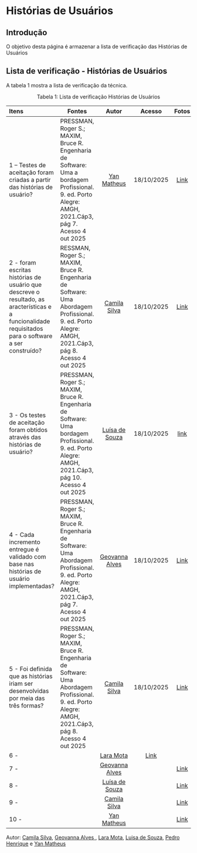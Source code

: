 # Histórias de Usuários


## Introdução

O objetivo desta página é armazenar a lista de verificação das Histórias de Usuários

## Lista de verificação - Histórias de Usuários

A tabela 1 mostra a lista de verificação da técnica.

<figcaption align="center">Tabela 1: Lista de verificação Histórias de Usuários</figcaption>

| Itens                                                                                                         | Fontes      | Autor                                                                                 |   Acesso   |                Fotos                |
| :------------------------------------------------------------------------------------------------------------ | ------------------------------------------------------------------------------------------- | :--------: | :--------: |:---------------------------------: |
| 1 – Testes de aceitação foram criadas a partir das histórias de usuário?                           |  PRESSMAN, Roger S.; MAXIM, Bruce R. Engenharia de Software: Uma a bordagem Profissional. 9. ed. Porto Alegre: AMGH, 2021.Cáp3, pág 7. Acesso 4 out 2025 | [Yan Matheus](https://github.com/Yanmatheus0812) | 18/10/2025 | [Link](https://ibb.co/PzGsLQ9D) |
| 2 \- foram escritas histórias de usuário que descreve o resultado, as aracterísticas e a funcionalidade requisitados para o software a ser construído?  |RESSMAN, Roger S.; MAXIM, Bruce R. Engenharia de Software: Uma Abordagem Profissional. 9. ed. Porto Alegre: AMGH, 2021.Cáp3, pág 8. Acesso 4 out 2025|  [Camila Silva](https://github.com/CamilaSilvaC) |18/10/2025 | [Link](https://ibb.co/CKBqXfTb) |
| 3 \- Os testes de aceitação foram obtidos através das histórias de usuário?    | PRESSMAN, Roger S.; MAXIM, Bruce R. Engenharia de Software: Uma bordagem Profissional. 9. ed. Porto Alegre: AMGH, 2021.Cáp3, pág 10. Acesso 4 out 2025| [Luísa de Souza](https://github.com/luisa12ll) | 18/10/2025 | [link](https://ibb.co/gbwQ6LfC) |
| 4 \- Cada incremento entregue é validado com base nas histórias de usuário implementadas? | PRESSMAN, Roger S.; MAXIM, Bruce R. Engenharia de Software: Uma Abordagem Profissional. 9. ed. Porto Alegre: AMGH, 2021.Cáp3, pág 7. Acesso 4 out 2025| [Geovanna Alves](https://github.com/GeovannaUmbelino) | 18/10/2025 | [Link](https://ibb.co/93c8418X) |
| 5 \- Foi definida que as histórias iriam ser desenvolvidas por meia das três formas? | PRESSMAN, Roger S.; MAXIM, Bruce R. Engenharia de Software: Uma Abordagem Profissional. 9. ed. Porto Alegre: AMGH, 2021.Cáp3, pág 8. Acesso 4 out 2025|  [Camila Silva](https://github.com/CamilaSilvaC) |18/10/2025 | [Link](https://ibb.co/Pv7B1h7k) |
| 6 \-           | | [Lara Mota](https://github.com/mel14-hub)  |[Link]() |
| 7 \- || [Geovanna Alves](https://github.com/GeovannaUmbelino) |  | [Link]() |
| 8 \-   || [Luísa de Souza](https://github.com/luisa12ll) || [Link]() |
| 9 \- |  |[Camila Silva](https://github.com/CamilaSilvaC) ||[Link]() |
| 10 \-     | |  [Yan Matheus](https://github.com/Yanmatheus0812)  || [Link]() |


Autor: <a href="https://github.com/CamilaSilvaC">Camila Silva</a>, <a  href="https://github.com/GeovannaUmbelino"> Geovanna Alves </a>, <a href="https://github.com/mel14-hub">Lara Mota</a>, <a href="https://github.com/luisa12ll">Luisa de Souza</a>, <a href="https://github.com/pedrohpsantos">Pedro Henrique</a> e <a href="https://github.com/Yanmatheus0812">Yan Matheus</a>



 